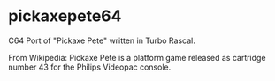 # pickaxepete64

C64 Port of "Pickaxe Pete" written in Turbo Rascal.

From Wikipedia:
Pickaxe Pete is a platform game released as cartridge number 43 for the Philips Videopac console.

